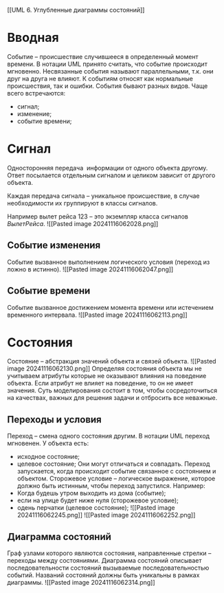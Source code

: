 [[UML 6. Углубленные диаграммы состояний]]
# Вводная
Событие – происшествие случившееся в определенный момент времени.
В нотации UML принято считать, что событие происходит мгновенно.
Несвязанные события называют параллельными, т.к. они друг на друга не влияют.
К событиям относят как нормальные происшествия, так и ошибки.
События бывают разных видов. Чаще всего встречаются:
- сигнал;
- изменение;
- событие времени;

# Сигнал
Односторонняя передача  информации от одного объекта другому. Ответ посылается отдельным сигналом и целиком зависит от другого объекта.

Каждая передача сигнала – уникальное происшествие, в случае необходимости их группируют в классы сигналов.

Например вылет рейса 123 – это экземпляр класса сигналов _ВылетРейса_.
![[Pasted image 20241116062028.png]]
## Событие изменения
Событие вызванное выполнением логического условия (переход из ложно в истинно).
![[Pasted image 20241116062047.png]]
## Событие времени
Событие вызванное достижением момента времени или истечением временного интервала.
![[Pasted image 20241116062113.png]]
# Состояния
Состояние – абстракция значений объекта и связей объекта.
![[Pasted image 20241116062130.png]]
Определяя состояния объекта мы не учитываем атрибуты которые не оказывают влияния на поведение объекта.
Если атрибут не влияет на поведение, то он не имеет значения.
Суть моделирования состоит в том, чтобы сосредоточиться на качествах, важных для решения задачи и отбросить все неважные.
## Переходы и условия
Переход – смена одного состояния другим. В нотации UML переход мгновенен.
У объекта есть:
- исходное состояние;
- целевое состояние;
Они могут отличаться и совпадать. Переход запускается, когда происходит событие связанное с состоянием и объектом.
Сторожевое условие – логическое выражение, которое должно быть истинным, чтобы переход запустился. Например:
- Когда будешь утром выходить из дома (событие);
- если на улице будет ниже нуля (сторожевое условие);
- одень перчатки (целевое состояние);
![[Pasted image 20241116062245.png]]
![[Pasted image 20241116062252.png]]
## Диаграмма состояний
Граф узлами которого являются состояния, направленные стрелки – переходы между состояниями. Диаграмма состояний описывает последовательности состояний вызываемые последовательностью событий. Названий состояний должны быть уникальны в рамках диаграммы.
![[Pasted image 20241116062314.png]]
